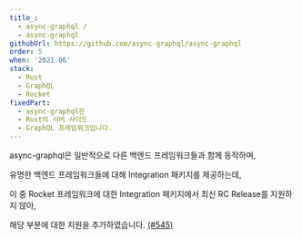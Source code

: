 ```yaml
---
title_:
  - async-graphql /
  - async-graphql
githubUrl: https://github.com/async-graphql/async-graphql
order: 5
when: '2021.06'
stack:
  - Rust
  - GraphQL
  - Rocket
fixedPart:
  - async-graphql은
  - Rust의 서버 사이드
  - GraphQL 프레임워크입니다.
---
```


<span class="nw">async-graphql은 일반적으로</span>
<span class="nw">다른 백엔드 프레임워크들과</span>
<span class="nw">함께 동작하며,</span>

<span class="nw">유명한 백엔드 프레임워크들에 대해</span>
<span class="nw">Integration 패키지를 제공하는데,</span>

<span class="nw">이 중 Rocket 프레임워크에 대한</span>
<span class="nw">Integration 패키지에서</span>
<span class="nw">최신 RC Release를 지원하지 않아,</span>

<span class="nw">해당 부분에 대한</span>
<span class="nw">지원을 추가하였습니다. [(#545)](https://github.com/async-graphql/async-graphql/pull/545)</span>
